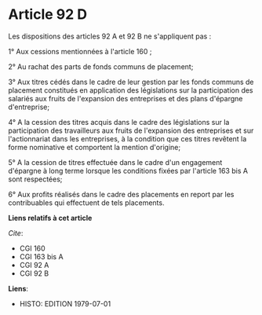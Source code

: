# Article 92 D

Les dispositions des articles 92 A et 92 B ne s'appliquent pas :

1° Aux cessions mentionnées à l'article 160 ;

2° Au rachat des parts de fonds communs de placement;

3° Aux titres cédés dans le cadre de leur gestion par les fonds communs de placement constitués en application des
législations sur la participation des salariés aux fruits de l'expansion des entreprises et des plans d'épargne d'entreprise;

4° A la cession des titres acquis dans le cadre des législations sur la participation des travailleurs aux fruits de
l'expansion des entreprises et sur l'actionnariat dans les entreprises, à la condition que ces titres revêtent la forme
nominative et comportent la mention d'origine;

5° A la cession de titres effectuée dans le cadre d'un engagement d'épargne à long terme lorsque les conditions fixées par
l'article 163 bis A sont respectées;

6° Aux profits réalisés dans le cadre des placements en report par les contribuables qui effectuent de tels placements.

**Liens relatifs à cet article**

_Cite_:

  - CGI 160
  - CGI 163 bis A
  - CGI 92 A
  - CGI 92 B

**Liens**:

  - HISTO: EDITION 1979-07-01
